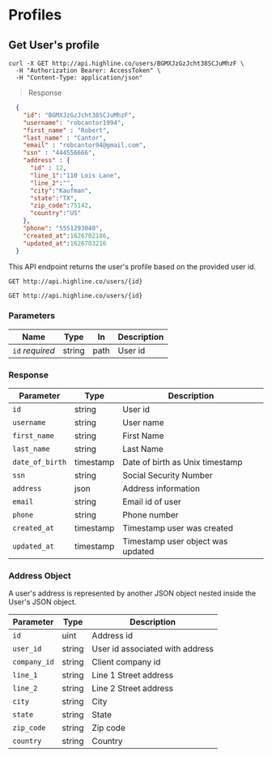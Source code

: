 # Profiles

## Get User's profile

```shell
curl -X GET http://api.highline.co/users/BGMXJzGzJcht38SCJuMhzF \
  -H "Authorization Bearer: AccessToken" \
  -H "Content-Type: application/json"
```

> Response

```json
  {
    "id": "BGMXJzGzJcht38SCJuMhzF",
    "username": "robcantor1994",
    "first_name" : "Robert",
    "last_name" : "Cantor",
    "email" : "robcantor94@gmail.com",
    "ssn" : "444556666",
    "address" : {
      "id" : 12,
      "line_1":"110 Lois Lane",
      "line_2":"",
      "city":"Kaufman",
      "state":"TX",
      "zip_code":75142,
      "country":"US"
    },
    "phone": "5551293040",
    "created_at":1626702186,
    "updated_at":1626703216
  }
```

This API endpoint returns the user's profile based on the provided user id.

`GET http://api.highline.co/users/{id}`


`GET http://api.highline.co/users/{id}`

### Parameters

Name | Type | In | Description
--------- | ------- | ------- | ------
`id` *required* | string | path | User id

### Response

Parameter | Type | Description
--------- | ------- | -----------
`id` | string | User id
`username` | string | User name
`first_name` |string | First Name
`last_name` | string | Last Name
`date_of_birth`  | timestamp | Date of birth as Unix timestamp
`ssn` | string | Social Security Number
`address` | json | Address information
`email` | string | Email id of user
`phone` | string | Phone number
`created_at` | timestamp | Timestamp user was created
`updated_at` | timestamp | Timestamp user object was updated

### Address Object

A user's address is represented by another JSON object nested inside the User's JSON object.

Parameter | Type | Description
----------|----------|---------
`id` | uint | Address id
`user_id` | string | User id associated with address
`company_id` | string | Client company id
`line_1` | string | Line 1 Street address
`line_2` | string | Line 2 Street address
`city` | string | City
`state` | string | State
`zip_code` | string | Zip code
`country` | string | Country
